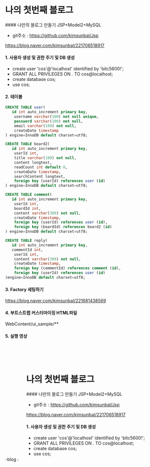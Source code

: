 <h1>나의 첫번째 블로그</h1>
#### 나만의 블로그 만들기 JSP+Model2+MySQL

- git주소 : https://github.com/kimsunbal/Jsp

https://blog.naver.com/kimsunbal/221706518917

#### 1. 사용자 생성 및 권한 주기 및 DB 생성
- create user 'cos'@'localhost' identified by 'bitc5600!';
- GRANT ALL PRIVILEGES ON *.* TO cos@localhost;
- create database cos;
- use cos;

#### 2. 테이블
```sql
CREATE TABLE user(
   id int auto_increment primary key,
    username varchar(100) not null unique,
    password varchar(100) not null,
    email varchar(100) not null,
    createDate timestamp
) engine=InnoDB default charset=utf8;
```

```sql
CREATE TABLE board2(
   id int auto_increment primary key,
    userId int,
    title varchar(100) not null,
    content longtext,
    readCount int default 0,
    createDate timestamp,
    searchContent longtext,
    foreign key (userId) references user (id)
) engine=InnoDB default charset=utf8;
```

```sql
CREATE TABLE comment(
   id int auto_increment primary key,
    userId int,
    boardId int,
    content varchar(300) not null,
    createDate timestamp,
    foreign key (userId) references user (id),
    foreign key (boardId) references board2 (id)
) engine=InnoDB default charset=utf8;
```

```sql
CREATE TABLE reply(
   id int auto_increment primary key,
   commentId int,
    userId int,
    content varchar(300) not null,
    createDate timestamp,
    foreign key (commentId) references comment (id),
    foreign key (userId) references user (id)
)engine=InnoDB default charset=utf8;
```

#### 3. Factory 세팅하기
<https://blog.naver.com/kimsunbal/221681438569>

#### 4. 부트스트랩 커스터마이징 HTML파일
WebContent/ui_sample/**

#### 5. 실행 영상
<iframe width="640" height="360" src="###" frameborder="0" gesture="media" allowfullscreen=""></iframe>
-blog : <https://blog.naver.com/kimsunbal/221706518917>

